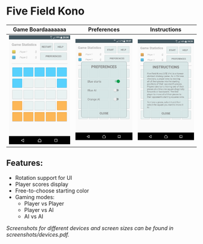 # Five Field Kono

|  Game Boardaaaaaaa  | Preferences  | Instructions |
|--------------|--------------|--------------| 
| ![screenshot](screenshots/screenshot1.png) | ![screenshot](screenshots/screenshot2.png) | ![screenshot](screenshots/screenshot3.png) |

## Features:
  * Rotation support for UI
  * Player scores display
  * Free-to-choose starting color
  * Gaming modes:
    * Player vs Player
    * Player vs AI
    * AI vs AI  
  
  
*Screenshots for different devices and screen sizes can be found in screenshots/devices.pdf.*
